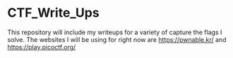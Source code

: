 # CTF_Write_Ups
This repository will include my writeups for a variety of capture the flags I solve. The websites I will be using for right now are https://pwnable.kr/ and  https://play.picoctf.org/
